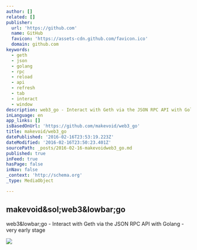 ```yaml
---
author: []
related: []
publisher:
  url: 'https://github.com'
  name: GitHub
  favicon: 'https://assets-cdn.github.com/favicon.ico'
  domain: github.com
keywords:
  - geth
  - json
  - golang
  - rpc
  - reload
  - api
  - refresh
  - tab
  - interact
  - window
description: web3_go - Interact with Geth via the JSON RPC API with Golang - very early stage
inLanguage: en
app_links: []
isBasedOnUrl: 'https://github.com/makevoid/web3_go'
title: makevoid/web3_go
datePublished: '2016-02-16T23:53:19.223Z'
dateModified: '2016-02-16T23:50:23.401Z'
sourcePath: _posts/2016-02-16-makevoidweb3_go.md
published: true
inFeed: true
hasPage: false
inNav: false
_context: 'http://schema.org'
_type: MediaObject

---
```

<article style=""><h1>makevoid&amp;sol;web3&amp;lowbar;go</h1><p>web3&amp;lowbar;go - Interact with Geth via the JSON RPC API with Golang - very early stage</p><img src="https://avatars3.githubusercontent.com/u/14677?v=3&amp;s=400" /></article>